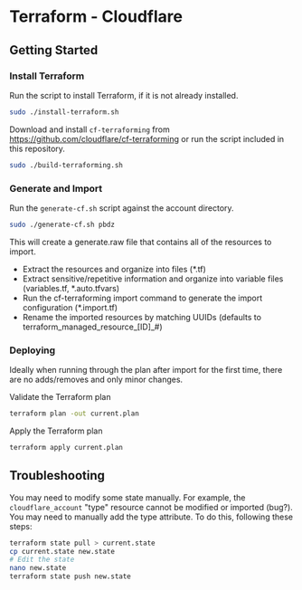 # Terraform - Cloudflare

## Getting Started
### Install Terraform

Run the script to install Terraform, if it is not already installed.
```bash
sudo ./install-terraform.sh
```

Download and install `cf-terraforming` from https://github.com/cloudflare/cf-terraforming or run the script included in this repository.
```bash
sudo ./build-terraforming.sh
```

### Generate and Import

Run the `generate-cf.sh` script against the account directory.
```bash
sudo ./generate-cf.sh pbdz
```

This will create a generate.raw file that contains all of the resources to import.
- Extract the resources and organize into files (*.tf)
- Extract sensitive/repetitive information and organize into variable files (variables.tf, *.auto.tfvars)
- Run the cf-terraforming import command to generate the import configuration (*.import.tf)
- Rename the imported resources by matching UUIDs (defaults to terraform_managed_resource_[ID]_#)

### Deploying

Ideally when running through the plan after import for the first time, there are no adds/removes and only minor changes.

Validate the Terraform plan
```bash
terraform plan -out current.plan
```

Apply the Terraform plan
```bash
terraform apply current.plan
```

## Troubleshooting
You may need to modify some state manually. For example, the `cloudflare_account` "type" resource cannot be modified or imported (bug?). You may need to manually add the type attribute. To do this, following these steps:
```bash
terraform state pull > current.state
cp current.state new.state
# Edit the state
nano new.state
terraform state push new.state
```
